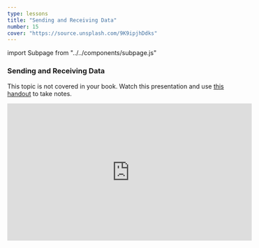 ```yaml
---
type: lessons
title: "Sending and Receiving Data"
number: 15
cover: "https://source.unsplash.com/9K9ipjhDdks"
---
```

import Subpage from "../../components/subpage.js"

<Subpage slug="sending-and-receiving-data">

### Sending and Receiving Data

This topic is not covered in your book. Watch this presentation and use [this handout](/docs/vcd-3650-lesson-15.pdf) to take notes.

<iframe width="560" height="315" src="https://www.youtube.com/embed/XgE16aATGf0" frameborder="0" allowfullscreen></iframe>

</Subpage>

